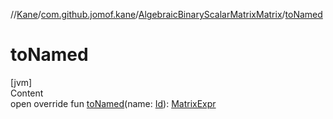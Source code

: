 //[Kane](../../index.md)/[com.github.jomof.kane](../index.md)/[AlgebraicBinaryScalarMatrixMatrix](index.md)/[toNamed](to-named.md)



# toNamed  
[jvm]  
Content  
open override fun [toNamed](to-named.md)(name: [Id](../../com.github.jomof.kane.impl/index.md#%5Bcom.github.jomof.kane.impl%2FId%2F%2F%2FPointingToDeclaration%2F%5D%2FClasslikes%2F-1691848896)): [MatrixExpr](../-matrix-expr/index.md)  



